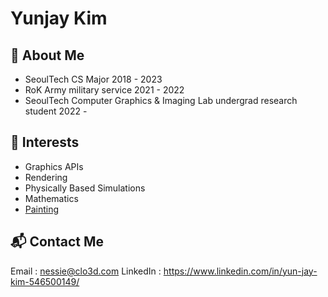 # Yunjay Kim

## :elephant: About Me
- SeoulTech CS Major 2018 - 2023  
- RoK Army military service 2021 - 2022  
- SeoulTech Computer Graphics & Imaging Lab undergrad research student 2022 -  

## :seedling: Interests
- Graphics APIs
- Rendering
- Physically Based Simulations  
- Mathematics  
- [Painting](markdowns/paintingsByYJ.md)   

## :mailbox_with_mail: Contact Me
Email : nessie@clo3d.com
LinkedIn : https://www.linkedin.com/in/yun-jay-kim-546500149/

<!--
-->
